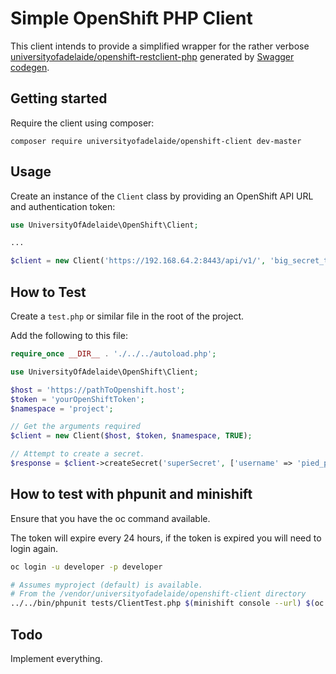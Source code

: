 # Simple OpenShift PHP Client

This client intends to provide a simplified wrapper for the rather verbose [universityofadelaide/openshift-restclient-php](https://github.com/universityofadelaide/openshift-restclient-php) generated by [Swagger codegen](https://github.com/swagger-api/swagger-codegen).

## Getting started

Require the client using composer:

```
composer require universityofadelaide/openshift-client dev-master
```

## Usage

Create an instance of the `Client` class by providing an OpenShift API URL and authentication token:

```php
use UniversityOfAdelaide\OpenShift\Client;

...

$client = new Client('https://192.168.64.2:8443/api/v1/', 'big_secret_token_hash', 'project');
```

## How to Test

Create a `test.php` or similar file in the root of the project. 

Add the following to this file:

```php
require_once __DIR__ . './../../autoload.php';

use UniversityOfAdelaide\OpenShift\Client;

$host = 'https://pathToOpenshift.host';
$token = 'yourOpenShiftToken';
$namespace = 'project';

// Get the arguments required
$client = new Client($host, $token, $namespace, TRUE);

// Attempt to create a secret.
$response = $client->createSecret('superSecret', ['username' => 'pied_piper', 'pass', 'middleout']);

```

## How to test with phpunit and minishift


Ensure that you have the oc command available.

The token will expire every 24 hours, if the token is expired you will need to login again.
```bash
oc login -u developer -p developer
```

```bash
# Assumes myproject (default) is available.
# From the /vendor/universityofadelaide/openshift-client directory
../../bin/phpunit tests/ClientTest.php $(minishift console --url) $(oc whoami -t) myproject
```

## Todo

Implement everything.
